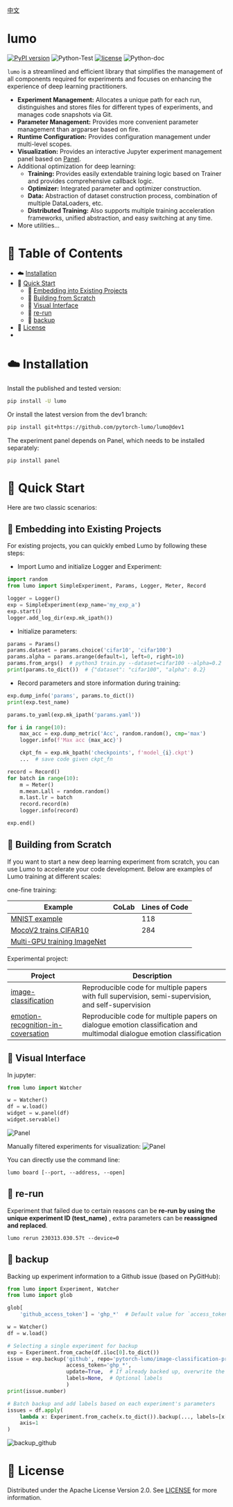 [中文](./README.ch.md)

# lumo

[![PyPI version](https://badge.fury.io/py/lumo.svg)](https://badge.fury.io/py/lumo)
![Python-Test](https://github.com/pytorch-lumo/lumo/actions/workflows/python-test.yml/badge.svg)
[![license](https://img.shields.io/badge/License-Apache%202.0-blue.svg)](https://github.com/Lightning-AI/lightning/blob/master/LICENSE)
![Python-doc](./images/docstr_coverage_badge.svg)

`lumo` is a streamlined and efficient library that simplifies the management of all components required for experiments
and focuses on enhancing the experience of deep learning practitioners.

- **Experiment Management:** Allocates a unique path for each run, distinguishes and stores files for different types of
  experiments, and manages code snapshots via Git.
- **Parameter Management:** Provides more convenient parameter management than argparser based on fire.
- **Runtime Configuration:** Provides configuration management under multi-level scopes.
- **Visualization:** Provides an interactive Jupyter experiment management panel based
  on [Panel](https://panel.holoviz.org/index.html).
- Additional optimization for deep learning:
    - **Training:** Provides easily extendable training logic based on Trainer and provides comprehensive callback
      logic.
    - **Optimizer:** Integrated parameter and optimizer construction.
    - **Data:** Abstraction of dataset construction process, combination of multiple DataLoaders, etc.
    - **Distributed Training:** Also supports multiple training acceleration frameworks, unified abstraction, and easy
      switching at any time.
- More utilities...

# :book: Table of Contents

- :cloud: [Installation](#cloud-installation)
- :book: [Quick Start](#book-quick-start)
  - :small_orange_diamond: [Embedding into Existing Projects](#small_orange_diamond-embedding-into-existing-projects)
  - :small_orange_diamond: [Building from Scratch](#small_orange_diamond-building-from-scratch)
  - :small_orange_diamond: [Visual Interface](#small_orange_diamond-visual-interface)
  - :small_orange_diamond: [re-run](#small_orange_diamond-re-run)
  - :small_orange_diamond: [backup](#small_orange_diamond-backup)
- :scroll: [License](#scroll-license)
- 
# :cloud: Installation

Install the published and tested version:

```bash
pip install -U lumo
```

Or install the latest version from the dev1 branch:

```bash
pip install git+https://github.com/pytorch-lumo/lumo@dev1
```

The experiment panel depends on Panel, which needs to be installed separately:

```
pip install panel
```

# :book: Quick Start

Here are two classic scenarios:

## :small_orange_diamond: Embedding into Existing Projects

For existing projects, you can quickly embed Lumo by following these steps:

- Import Lumo and initialize Logger and Experiment:

```python
import random
from lumo import SimpleExperiment, Params, Logger, Meter, Record

logger = Logger()
exp = SimpleExperiment(exp_name='my_exp_a')
exp.start()
logger.add_log_dir(exp.mk_ipath())
```

- Initialize parameters:

```python
params = Params()
params.dataset = params.choice('cifar10', 'cifar100')
params.alpha = params.arange(default=1, left=0, right=10)
params.from_args()  # python3 train.py --dataset=cifar100 --alpha=0.2
print(params.to_dict())  # {"dataset": "cifar100", "alpha": 0.2}
```

- Record parameters and store information during training:

```python
exp.dump_info('params', params.to_dict())
print(exp.test_name)

params.to_yaml(exp.mk_ipath('params.yaml'))

for i in range(10):
    max_acc = exp.dump_metric('Acc', random.random(), cmp='max')
    logger.info(f'Max acc {max_acc}')

    ckpt_fn = exp.mk_bpath('checkpoints', f'model_{i}.ckpt')
    ...  # save code given ckpt_fn

record = Record()
for batch in range(10):
    m = Meter()
    m.mean.Lall = random.random()
    m.last.lr = batch
    record.record(m)
    logger.info(record)

exp.end()
```

## :small_orange_diamond: Building from Scratch

If you want to start a new deep learning experiment from scratch, you can use Lumo to accelerate your code development.
Below are examples of Lumo training at different scales:

one-fine training:

| Example                                     | CoLab | Lines of Code |
|---------------------------------------------|-------|---------------|
| [MNIST example](./examples/mnist.py)        |       | 118           |
| [MocoV2 trains CIFAR10](./examples/moco.py) |       | 284   |
| [Multi-GPU training ImageNet]()             |       ||

Experimental project:

| Project                                                                                                       | Description                            |
|-----------------------------------------------------------------------------------------------------------|-------------------------------|
| [image-classification](https://github.com/pytorch-lumo/image-classification)                              | Reproducible code for multiple papers with full supervision, semi-supervision, and self-supervision      |
| [emotion-recognition-in-coversation](https://github.com/pytorch-lumo/emotion-recognition-in-conversation) | Reproducible code for multiple papers on dialogue emotion classification and multimodal dialogue emotion classification |

## :small_orange_diamond: Visual Interface

In jupyter:

```python
from lumo import Watcher

w = Watcher()
df = w.load()
widget = w.panel(df)
widget.servable()
```

![Panel](./images/panel-example.png)

Manually filtered experiments for visualization:
![Panel](./images/panel-example2.png)

You can directly use the command line:

```
lumo board [--port, --address, --open]
```

## :small_orange_diamond: re-run

Experiment that failed due to certain reasons can be **re-run by using the unique experiment ID (test_name)** , extra
parameters can be **reassigned and replaced**.

```
lumo rerun 230313.030.57t --device=0
```

## :small_orange_diamond: backup

Backing up experiment information to a Github issue (based on PyGitHub):

```python
from lumo import Experiment, Watcher
from lumo import glob

glob[
    'github_access_token'] = 'ghp_*'  # Default value for `access_token`. It is recommended to store the access_token in the global configuration `~/.lumorc.json`.

w = Watcher()
df = w.load()

# Selecting a single experiment for backup
exp = Experiment.from_cache(df.iloc[0].to_dict())
issue = exp.backup('github', repo='pytorch-lumo/image-classification-private',
                   access_token='ghp_*',
                   update=True,  # If already backed up, overwrite the previous issue
                   labels=None,  # Optional labels
                   )
print(issue.number)

# Batch backup and add labels based on each experiment's parameters
issues = df.apply(
    lambda x: Experiment.from_cache(x.to_dict()).backup(..., labels=[x['params'].get('dataset', '')]),
    axis=1
)
```

![backup_github](./images/backup_github.png)

# :scroll: License

Distributed under the Apache License Version 2.0. See [LICENSE](./LICENSE) for more information.
